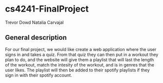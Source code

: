 # cs4241-FinalProject

Trevor Dowd
Natalia Carvajal 

## General description
 For our final project, we would like create a web application where the user signs in and takes a quiz. From that quiz they can then put in a workout they plan to do, and the website will give them a playlist that will last the length of the workout, match the intesity of the workout, and is in genres that the user likes. The playlist will then be added to their spotify playlists if they sign in with their spotify account.
